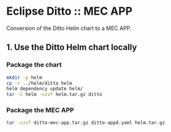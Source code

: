 # Eclipse Ditto :: MEC APP

Conversion of the Ditto Helm chart to a MEC APP.

## 1. Use the Ditto Helm chart locally

### Package the chart

```bash
mkdir -p helm
cp -r ../helm/ditto helm
helm dependency update helm/
tar -C helm -czvf helm.tar.gz ditto
```

### Package the MEC APP

```bash
tar -czvf ditto-mec-app.tar.gz ditto-appd.yaml helm.tar.gz
```

